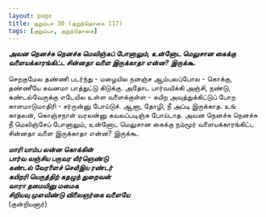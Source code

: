 ```yaml
---
layout: page
title: குறும்பா 30 (குறுந்தொகை 117)
tags: [குறும்பா, குறுந்தொகை]
---
```


<!-- ## 117
### ஜூலை 11, 2012 -->

***அவன நெனச்சு நெனச்சு மெலிஞ்சுப் போனாலும், உன்னோட மெலுசான கைக்கு வளையக்காரங்கிட்ட சின்னதா வளை இருக்காதா என்ன? இருக்கூ.***


செறகுமேல தண்ணி படர்ந்து - மழையில நனஞ்ச ஆம்பலப்போல - கொக்கு, தண்ணீயே கவனமா பாத்துட்டு கிடுக்கு. அதோட பார்வயிக்கி அஞ்சி, நண்டு, கண்டல்வேருக்கு எடேயில உள்ள வளைக்குள்ள - கயிற அவுத்துக்கிட்டுப் போற காளமாடுமாதிரி - சர்ருன்னு போய்டுச். ஆனா, தோழி, நீ அப்டி இருக்காத. உங் காதலன், கொஞ்சநாள் வரலன்னு கவலப்படிஞ்சு போய்டாத. அவன நெனச்சு நெனச்சு நீ மெலிஞ்சேப் போனாலும், உன்னோட மெலுசான கைக்கு நம்மூர் வளையக்காரங்கிட்ட சின்னதா வளை இருக்காதா என்ன? இருக்கூ.
 

***மாரி யாம்ப லன்ன கொக்கின்  
பார்வ லஞ்சிய பருவர லீர்ஞெண்டு  
கண்டல் வேரளைச் செலீஇய ரண்டர்  
கயிறரி யெருத்திற் கதழுந் துறைவன்  
வாரா தமையினு மமைக  
சிறியவு முளவீண்டு விலைஞர்கை வளையே***  
(குன்றியனார்)